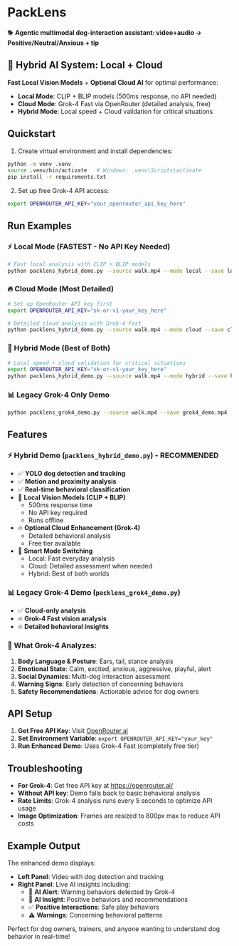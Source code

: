 # PackLens

🐕 **Agentic multimodal dog-interaction assistant: video+audio → Positive/Neutral/Anxious + tip**

## 🚀 Hybrid AI System: Local + Cloud

**Fast Local Vision Models** + **Optional Cloud AI** for optimal performance:
- **Local Mode**: CLIP + BLIP models (500ms response, no API needed)
- **Cloud Mode**: Grok-4 Fast via OpenRouter (detailed analysis, free)
- **Hybrid Mode**: Local speed + Cloud validation for critical situations

## Quickstart

1. Create virtual environment and install dependencies:
```bash
python -m venv .venv
source .venv/bin/activate   # Windows: .venv\Scripts\activate
pip install -r requirements.txt
```

2. Set up free Grok-4 API access:
```bash
export OPENROUTER_API_KEY="your_openrouter_api_key_here"
```

## Run Examples

### ⚡ Local Mode (FASTEST - No API Key Needed)
```bash
# Fast local analysis with CLIP + BLIP models
python packlens_hybrid_demo.py --source walk.mp4 --mode local --save local_demo.mp4
```

### 🔥 Cloud Mode (Most Detailed)
```bash
# Set up OpenRouter API key first
export OPENROUTER_API_KEY="sk-or-v1-your_key_here"

# Detailed cloud analysis with Grok-4 Fast
python packlens_hybrid_demo.py --source walk.mp4 --mode cloud --save cloud_demo.mp4
```

### 🚀 Hybrid Mode (Best of Both)
```bash
# Local speed + cloud validation for critical situations
export OPENROUTER_API_KEY="sk-or-v1-your_key_here"
python packlens_hybrid_demo.py --source walk.mp4 --mode hybrid --save hybrid_demo.mp4
```

### 📊 Legacy Grok-4 Only Demo
```bash
python packlens_grok4_demo.py --source walk.mp4 --save grok4_demo.mp4
```

## Features

### ⚡ Hybrid Demo (`packlens_hybrid_demo.py`) - **RECOMMENDED**
- ✅ **YOLO dog detection and tracking**
- ✅ **Motion and proximity analysis**  
- ✅ **Real-time behavioral classification**
- 🚀 **Local Vision Models (CLIP + BLIP)**
  - 500ms response time
  - No API key required
  - Runs offline
- 🔥 **Optional Cloud Enhancement (Grok-4)**
  - Detailed behavioral analysis
  - Free tier available
- 🎯 **Smart Mode Switching**
  - Local: Fast everyday analysis
  - Cloud: Detailed assessment when needed
  - Hybrid: Best of both worlds

### 📊 Legacy Grok-4 Demo (`packlens_grok4_demo.py`)
- ✅ **Cloud-only analysis**
- 🔥 **Grok-4 Fast vision analysis**
- 🔥 **Detailed behavioral insights**

### 🤖 What Grok-4 Analyzes:
1. **Body Language & Posture**: Ears, tail, stance analysis
2. **Emotional State**: Calm, excited, anxious, aggressive, playful, alert
3. **Social Dynamics**: Multi-dog interaction assessment
4. **Warning Signs**: Early detection of concerning behaviors
5. **Safety Recommendations**: Actionable advice for dog owners

## API Setup

1. **Get Free API Key**: Visit [OpenRouter.ai](https://openrouter.ai/)
2. **Set Environment Variable**: `export OPENROUTER_API_KEY="your_key"`
3. **Run Enhanced Demo**: Uses Grok-4 Fast (completely free tier)

## Troubleshooting

- **For Grok-4**: Get free API key at https://openrouter.ai/
- **Without API key**: Demo falls back to basic behavioral analysis
- **Rate Limits**: Grok-4 analysis runs every 5 seconds to optimize API usage
- **Image Optimization**: Frames are resized to 800px max to reduce API costs

## Example Output

The enhanced demo displays:
- **Left Panel**: Video with dog detection and tracking
- **Right Panel**: Live AI insights including:
  - 🤖 **AI Alert**: Warning behaviors detected by Grok-4
  - 🤖 **AI Insight**: Positive behaviors and recommendations
  - ✅ **Positive Interactions**: Safe play behaviors
  - ⚠️ **Warnings**: Concerning behavioral patterns

Perfect for dog owners, trainers, and anyone wanting to understand dog behavior in real-time!
